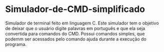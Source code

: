 # Simulador-de-CMD-simplificado
Simulador de terminal feito em linguagem C.
Este simulador tem o objetivo de deixar que o usuário digite palavras em português e que ela seja convertida para comandos do CMD.
Possui comandos simples, que podemm ser acessados pelo comando ajuda durante a execução do programa.
